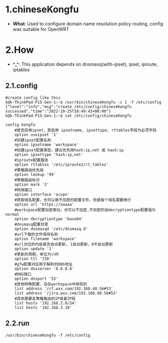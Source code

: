 # 1.chineseKongfu

- **What**: Used to configure domain name resolution policy routing, config was suitable for OpenWRT

# 2.How
- **^_^**: This application depends on dnsmasq(with-ipset), ipset, iproute, iptables
## 2.1.config
```
#create config like this
k@k-ThinkPad-P15-Gen-1:~$ /usr/bin/chineseKongfu -c 1 -f /etc/config
{"level":"info","msg":"create /etc/config/chineseKongfu successed","time":"2022-10-25T18:49:43+08:00"}
k@k-ThinkPad-P15-Gen-1:~$ cat /etc/config/chineseKongfu

config kongfu
	#是否启用ipset，若启用 ipsetname, ipsettype, rttables字段为必须字段
	option useipset '1'
	#创建ipset配置名称
	option ipsetname 'workspace'
	#创建ipset配置类型，建议优先用hash:ip,net 或 hash:ip
	option ipsettype 'hash:ip,net'
	#iproute配置路径
	option rttables '/etc/iproute2/rt_tables'
	#策略路由优先级
	option lookup '99'
	#策略路由标识
	option mark '2'
	#网络接口
	option interface 'ocvpn'
	#获取域名配置，也可以是不加密的配置文件，但是每个域名需要换行
	option url 'https://aaaaa'
	#workspace配置加密类似，也可以不加密,不加密的话decryptiontype配置值为normal
	option decryptiontype 'base64'
	#dnsmasq配置目录
	option dnsmasqd '/etc/dnsmasq.d'
	#url下载的文件保持名称
	option filename 'workspace'
	#url对应的内容是否自动更新, 1自动更新，0不自动更新
	option update '1'
	#更新的周期，单位为小时
	option ttl '720'
	#gfw配置对应用于解析的DNS地址
	option dnsserver '8.8.8.8'
	#DNS端口
	option dnsport '53'
	#其他特殊配置，没在workspace中体现的
	list address '/cf.wxx.com/192.168.40.56#53'
	list address '/jira.wxx.com/192.168.40.56#53'
	#其他需要走策略路由的IP或者IP段
	list hosts '192.168.2.0/24'
	list hosts '192.168.3.10'

```

## 2.2.run
```
/usr/bin/chineseKongfu -f /etc/config
```
